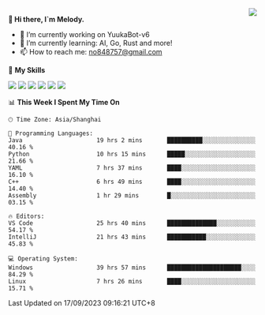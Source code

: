 <a href="#">
  <img align="right" src="https://github-readme-stats.vercel.app/api?username=melodyyuuka&count_private=true&show_icons=true" />
</a>

**👋 Hi there, I`m Melody.**

- 🔭 I’m currently working on YuukaBot-v6
- 🌱 I’m currently learning: AI, Go, Rust and more!
- 📫 How to reach me: no848757@gmail.com

🌟 **My Skills** 

![](https://img.shields.io/badge/-Python-3e74a2?style=flat-square&logo=Python&logoColor=fff)
![](https://img.shields.io/badge/-Java-007396?style=flat-square&logo=OpenJDK&logoColor=fff)
![](https://img.shields.io/badge/-Node.js-339933?style=flat-square&logo=Node.js&logoColor=fff)
![](https://img.shields.io/badge/-Git-f05032?style=flat-square&logo=git&logoColor=fff)
![](https://img.shields.io/badge/-PostgreSQL-4169e1?style=flat-square&logo=PostgreSQL&logoColor=fff)
![](https://img.shields.io/badge/-VSCode-007acc?style=flat-square&logo=Visual-Studio-Code&logoColor=fff)


<!--START_SECTION:waka-->
📊 **This Week I Spent My Time On** 

```text
🕑︎ Time Zone: Asia/Shanghai

💬 Programming Languages: 
Java                     19 hrs 2 mins       ██████████░░░░░░░░░░░░░░░   40.16 % 
Python                   10 hrs 15 mins      █████░░░░░░░░░░░░░░░░░░░░   21.66 % 
YAML                     7 hrs 37 mins       ████░░░░░░░░░░░░░░░░░░░░░   16.10 % 
C++                      6 hrs 49 mins       ████░░░░░░░░░░░░░░░░░░░░░   14.40 % 
Assembly                 1 hr 29 mins        █░░░░░░░░░░░░░░░░░░░░░░░░   03.15 % 

🔥 Editors: 
VS Code                  25 hrs 40 mins      ██████████████░░░░░░░░░░░   54.17 % 
IntelliJ                 21 hrs 43 mins      ███████████░░░░░░░░░░░░░░   45.83 % 

💻 Operating System: 
Windows                  39 hrs 57 mins      █████████████████████░░░░   84.29 % 
Linux                    7 hrs 26 mins       ████░░░░░░░░░░░░░░░░░░░░░   15.71 % 
```


 Last Updated on 17/09/2023 09:16:21 UTC+8
<!--END_SECTION:waka-->
